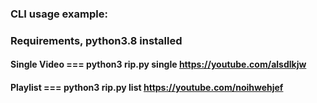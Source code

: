 ### CLI usage example:

### Requirements, python3.8 installed

#### Single Video === python3 rip.py single https://youtube.com/alsdlkjw
#### Playlist === python3 rip.py list https://youtube.com/noihwehjef
